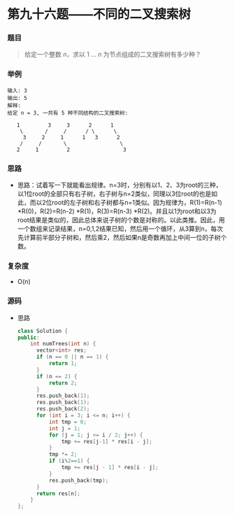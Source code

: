 # 第九十六题——不同的二叉搜索树

### 题目

> 给定一个整数 *n*，求以 1 ... *n* 为节点组成的二叉搜索树有多少种？

### 举例

```
输入: 3
输出: 5
解释:
给定 n = 3, 一共有 5 种不同结构的二叉搜索树:

   1         3     3      2      1
    \       /     /      / \      \
     3     2     1      1   3      2
    /     /       \                 \
   2     1         2                 3
```

### 思路

* 思路：试着写一下就能看出规律。n=3时，分别有以1、2、3为root的三种，以1位root的全部只有右子树，右子树与n=2类似，同理以3位root的也是如此，而以2位root的左子树和右子树都与n=1类似。因为规律为，R(1)=R(n-1) *R(0)，R(2)=R(n-2) *R(1)，R(3)=R(n-3) *R(2)。并且以1为root和以3为root结果是类似的，因此总体来说子树的个数是对称的。以此类推。因此，用一个数组来记录结果，n=0,1,2结果已知，然后用一个循环，从3算到n，每次先计算前半部分子树和，然后乘2，然后如果n是奇数再加上中间一位的子树个数。

### 复杂度

- O(n)


### 源码

* 思路

  ```c++
  class Solution {
  public:
      int numTrees(int n) {
   		vector<int> res;
  		if (n == 0 || n == 1) {
  			return 1;
  		}
  		if (n == 2) {
  			return 2;
  		}
  		res.push_back(1);
  		res.push_back(1);
  		res.push_back(2);
  		for (int i = 3; i <= n; i++) {
  			int tmp = 0;
  			int j = 1;
  			for (j = 1; j <= i / 2; j++) {
  				tmp += res[j-1] * res[i - j];
  			}
  			tmp *= 2;
  			if (i%2==1) {
  				tmp += res[j - 1] * res[i - j];
  			}
  			res.push_back(tmp);
  		}
  		return res[n];       
      }
  };
  ```


